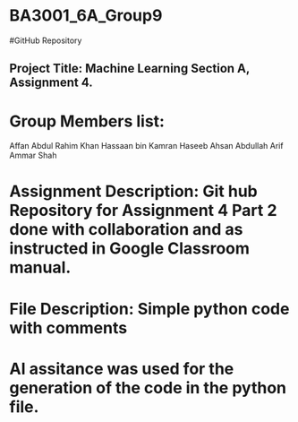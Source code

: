 # BA3001_6A_Group9
#GitHub Repository  

## Project Title: Machine Learning Section A, Assignment 4.
# Group Members list: 
  Affan Abdul Rahim Khan
  Hassaan bin Kamran
  Haseeb Ahsan
  Abdullah Arif
  Ammar Shah
# Assignment Description: Git hub Repository for Assignment 4 Part 2 done with collaboration and as instructed in Google Classroom manual.
# File Description: Simple python code with comments
# AI assitance was used for the generation of the code in the python file.
